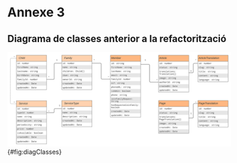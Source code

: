 # Annexe 3

## Diagrama de classes anterior a la refactorització

![Diagrama de classes (pre-factorització)](img/Diagrama-de-classes-anterior.svg){#fig:diagClasses}
